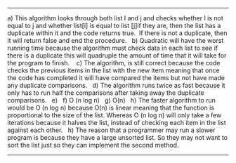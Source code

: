 ***

a) This algorithm looks through both list I and j and checks whether I is not equal to j and whether list[i] is equal to list [j]if they are, then the list has a duplicate within it and the code returns
true.  If there is not a duplicate, then it will return false and end the procedure.
 
b) Quadratic will have the worst running time because the algorithm must check data in each list to see if there is a duplicate this will quadruple the amount of time that it will take for the program to finish.
  
c) The algorithm, is still correct because the code checks the previous items in the list with the new item meaning that once the code has completed it will have compared the items but not have made any duplicate comparisons.
 
d) The algorithm runs twice as fast because it only has to run half the comparisons after taking away the duplicate comparisons.
 
e)
 
f) O (n log n)
 
g) O(n)
 
h) The faster algorithm to run would be O (n log n) because O(n) is linear meaning that the function is proportional to the size of
the list. Whereas O (n log n) will only take a few iterations because it halves the list, instead of checking each item in the list against each other.
 
h) The reason that a programmer may run a slower program is because they have a large unsorted list. So they may not want to sort the list just so they can implement the second method. 

***









































 


